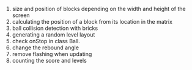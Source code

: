 1. size and position of blocks depending on the width and height of the screen
2. calculating the position of a block from its location in the matrix
3. ball collision detection with bricks
4. generating a random level layout
5. check onStop in class Ball.
6. change the rebound angle
7. remove flashing when updating
8. counting the score and levels